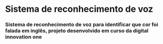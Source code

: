 # Sistema de reconhecimento de voz
<h3>Sistema de reconhecimento de voz para identificar que cor foi falada em inglês,  projeto desenvolvido em curso da digital innovation one</h3>
